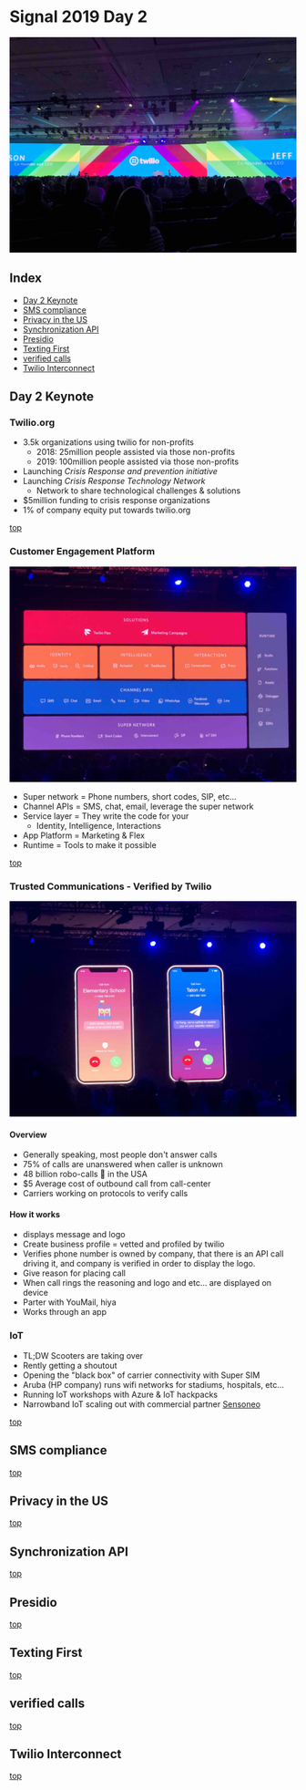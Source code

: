 # Signal 2019 Day 2

![signal pic](pics/keynote.jpg)

## Index
* [Day 2 Keynote](#day-2-keynote)
* [SMS compliance](#sms-compliance)
* [Privacy in the US](#privacy-in-the-US)
* [Synchronization API](#synchronization-api)
* [Presidio](#presidio)
* [Texting First](#texting-first)
* [verified calls](#verified-calls)
* [Twilio Interconnect](#twilio-interconnect)

## Day 2 Keynote

### Twilio.org

* 3.5k organizations using twilio for non-profits
  * 2018: 25million people assisted via those non-profits
  * 2019: 100million people assisted via those non-profits
* Launching _Crisis Response and prevention initiative_
* Launching _Crisis Response Technology Network_
  * Network to share technological challenges & solutions
* $5million funding to crisis response organizations
* 1% of company equity put towards twilio.org

[top](#index)

### Customer Engagement Platform

![platform](pics/keynote-platform.jpg)

* Super network = Phone numbers, short codes, SIP, etc...
* Channel APIs = SMS, chat, email, leverage the super network
* Service layer = They write the code for your
  * Identity, Intelligence, Interactions
* App Platform = Marketing & Flex
* Runtime = Tools to make it possible

[top](#index)

### Trusted Communications - Verified by Twilio

![trusted](pics/keynote-trusted.jpg)

#### Overview

* Generally speaking, most people don't answer calls
* 75% of calls are unanswered when caller is unknown
* 48 billion robo-calls 🤖 in the USA
* $5 Average cost of outbound call from call-center
* Carriers working on protocols to verify calls

#### How it works

* displays message and logo
* Create business profile = vetted and profiled by twilio
* Verifies phone number is owned by company, that there is an API call driving it, and company is verified in order to display the logo.
* Give reason for placing call
* When call rings the reasoning and logo and etc... are displayed on device
* Parter with YouMail, hiya
* Works through an app

### IoT

* TL;DW Scooters are taking over
* Rently getting a shoutout
* Opening the "black box" of carrier connectivity with Super SIM
* Aruba (HP company) runs wifi networks for stadiums, hospitals, etc...
* Running IoT workshops with Azure & IoT hackpacks
* Narrowband IoT scaling out with commercial partner [Sensoneo](https://sensoneo.com)


[top](#index)

## SMS compliance

[top](#index)

## Privacy in the US

[top](#index)

## Synchronization API

[top](#index)

## Presidio

[top](#index)

## Texting First

[top](#index)

## verified calls

[top](#index)

## Twilio Interconnect

[top](#index)
